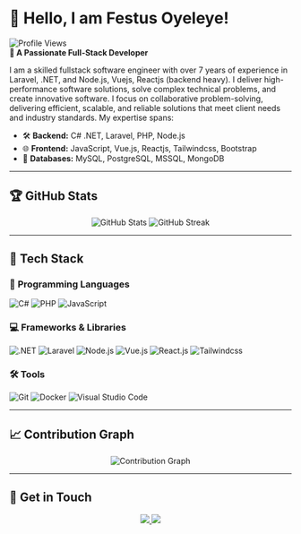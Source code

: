 # 👋 Hello, I am Festus Oyeleye!

![Profile Views](https://komarev.com/ghpvc/?username=vestusola&color=blue)  
**🌟 A Passionate Full-Stack Developer**

I am a skilled fullstack software engineer with over 7 years of experience in Laravel, .NET, and Node.js, Vuejs, Reactjs (backend heavy). I deliver high-performance software solutions, solve complex technical problems, and create innovative software. I focus on collaborative problem-solving, delivering efficient, scalable, and reliable solutions that meet client needs and industry standards. My expertise spans:

- 🛠 **Backend:** C# .NET, Laravel, PHP, Node.js  
- 🌐 **Frontend:** JavaScript, Vue.js, Reactjs, Tailwindcss, Bootstrap
- 💾 **Databases:** MySQL, PostgreSQL, MSSQL, MongoDB

---

## 🏆 **GitHub Stats**

<p align="center">
  <img src="https://github-readme-stats.vercel.app/api?username=vestusola&show_icons=true&theme=radical&count_private=true" alt="GitHub Stats" />
  <img src="https://github-readme-streak-stats.herokuapp.com/?user=vestusola&theme=radical" alt="GitHub Streak" />
</p>

---

## 🚀 **Tech Stack**

### 🔧 **Programming Languages**
![C#](https://img.shields.io/badge/-C%23-05122A?style=flat&logo=csharp&logoColor=239120)
![PHP](https://img.shields.io/badge/-PHP-05122A?style=flat&logo=php&logoColor=777BB4)
![JavaScript](https://img.shields.io/badge/-JavaScript-05122A?style=flat&logo=javascript&logoColor=F7DF1E)

### 💻 **Frameworks & Libraries**
![.NET](https://img.shields.io/badge/-.NET-05122A?style=flat&logo=dotnet&logoColor=512BD4)
![Laravel](https://img.shields.io/badge/-Laravel-05122A?style=flat&logo=laravel&logoColor=FF2D20)
![Node.js](https://img.shields.io/badge/-Node.js-05122A?style=flat&logo=nodedotjs&logoColor=339933)
![Vue.js](https://img.shields.io/badge/-Vue.js-05122A?style=flat&logo=vue.js&logoColor=4FC08D)
![React.js](https://img.shields.io/badge/-React.js-05122A?style=flat&logo=react&logoColor=4FC08D)
![Tailwindcss](https://img.shields.io/badge/-Tailwindcss-05122A?style=flat&logo=tailwindcss&logoColor=4FC08D)

### 🛠️ **Tools**
![Git](https://img.shields.io/badge/-Git-05122A?style=flat&logo=git&logoColor=F05032)
![Docker](https://img.shields.io/badge/-Docker-05122A?style=flat&logo=docker&logoColor=2496ED)
![Visual Studio Code](https://img.shields.io/badge/-VS%20Code-05122A?style=flat&logo=visualstudiocode&logoColor=007ACC)

---

## 📈 **Contribution Graph**

<p align="center">
  <img src="https://github-readme-activity-graph.vercel.app/graph?username=vestusola&theme=radical" alt="Contribution Graph" />
</p>

---

## 🌟 **Get in Touch**

<p align="center">
  <a href="https://www.linkedin.com/in/vestusola/" target="_blank">
    <img src="https://img.shields.io/badge/LinkedIn-%230077B5.svg?style=for-the-badge&logo=linkedin&logoColor=white" />
  </a>
  <a href="mailto:vestusola@gmail.com" target="_blank">
    <img src="https://img.shields.io/badge/Email-D14836?style=for-the-badge&logo=gmail&logoColor=white" />
  </a>
</p>
